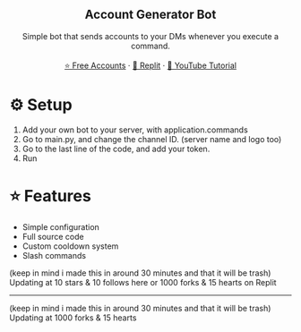   <h2 align="center">Account Generator Bot</h2>
  <p align="center">
    Simple bot that sends accounts to your DMs whenever you execute a command.
    <br />
    <br />
    <a href="https://discord.gg/accountgenerator">⭐ Free Accounts</a>
    ·
    <a href="https://replit.com/@ripzkoo/Discord-Account-Generator-Bot?v=1">🤖 Replit</a>
    ·
    <a href="https://youtu.be/0LAFmvXB3mE">🎥 YouTube Tutorial</a>
  </p>
</div>

# ⚙️ Setup

1. Add your own bot to your server, with application.commands
2. Go to main.py, and change the channel ID. (server name and logo too)
3. Go to the last line of the code, and add your token.
4. Run

# ⭐ Features

- Simple configuration
- Full source code
- Custom cooldown system
- Slash commands

(keep in mind i made this in around 30 minutes and that it will be trash)
Updating at 10 stars & 10 follows here or 1000 forks & 15 hearts on Replit

---

(keep in mind i made this in around 30 minutes and that it will be trash)
Updating at 1000 forks & 15 hearts
